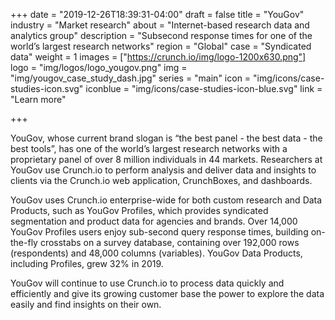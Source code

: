 +++
date = "2019-12-26T18:39:31-04:00"
draft = false
title = "YouGov"
industry = "Market research"
about = "Internet-based research data and analytics group"
description = "Subsecond response times for one of the world’s largest research networks"
region = "Global"
case = "Syndicated data"
weight = 1
images = ["https://crunch.io/img/logo-1200x630.png"]
logo = "img/logos/logo_yougov.png"
img = "img/yougov_case_study_dash.jpg"
series = "main"
icon = "img/icons/case-studies-icon.svg"
iconblue = "img/icons/case-studies-icon-blue.svg"
link = "Learn more"

+++

YouGov, whose current brand slogan is “the best panel - the best data - the best tools”, has one of the world’s largest research networks with a proprietary panel of over 8 million individuals in 44 markets. Researchers at YouGov use Crunch.io to perform analysis and deliver data and insights to clients via the Crunch.io web application, CrunchBoxes, and dashboards.

<span class="highlight">YouGov uses Crunch.io <span class="font-italic">enterprise-wide</span> for both custom research and Data Products, such as YouGov Profiles,</span> which provides syndicated segmentation and product data for agencies and brands. Over 14,000 YouGov Profiles users enjoy sub-second query response times, building on-the-fly crosstabs on a survey database, containing over 192,000 rows (respondents) and 48,000 columns (variables). YouGov Data Products, including Profiles, grew 32% in 2019.

YouGov will continue to use Crunch.io to process data quickly and efficiently and give its growing customer base the power to explore the data easily and find insights on their own.
